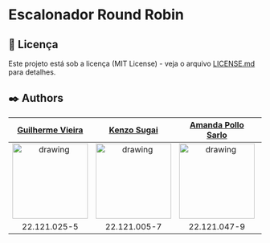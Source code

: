 # Escalonador Round Robin

## 📄 Licença

Este projeto está sob a licença (MIT License) - veja o arquivo [LICENSE.md](https://github.com/guilhermevieirasilvagoncalves/linearRegression/blob/main/LICENSE) para detalhes.

## ✒️ Authors

[Guilherme Vieira](https://github.com/guilhermevieirasilvagoncalves)           |  [Kenzo Sugai](https://github.com/Kenzo-Sugai)   |  [Amanda Pollo Sarlo](https://github.com/amandapollosarlo) | [Marcella Rappoli](https://github.com/marappoli)
:-------------------------:|:-------------------------:|:-------------------------:|:-------------------------:|
<img src="https://avatars.githubusercontent.com/u/88863957?v=4" alt="drawing" width="150"/>  |  <img src="https://avatars.githubusercontent.com/u/79611160?v=4" alt="drawing" width="150"/>  | <img src="https://avatars.githubusercontent.com/u/89867844?v=4" alt="drawing" width="150"/>  | <img src="https://avatars.githubusercontent.com/u/105222261?v=4" alt="drawing" width="150"/>
22.121.025-5 | 22.121.005-7 | 22.121.047-9 | 22.121.076-8
